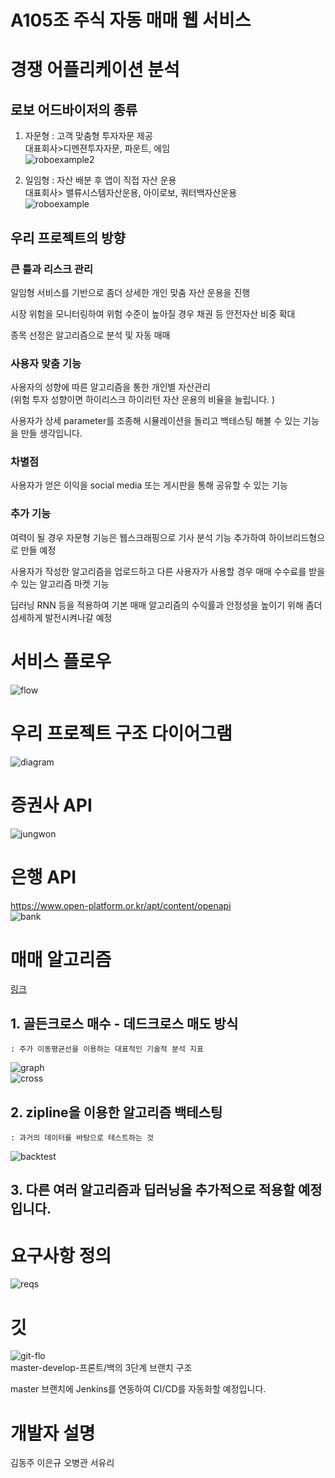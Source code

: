 # **A105조 주식 자동 매매 웹 서비스**

# 경쟁 어플리케이션 분석
## 로보 어드바이저의 종류
1. 자문형 : 고객 맞춤형 투자자문 제공    
    대표회사>디멘젼투자자문, 파운트, 에임    
![roboexample2](/readme/roboexample2.png)    

2. 일임형 : 자산 배분 후 앱이 직접 자산 운용    
    대표회사> 밸류시스템자산운용, 아이로보, 쿼터백자산운용    
![roboexample](/readme/roboexample.png)    

## 우리 프로젝트의 방향
### 큰 틀과 리스크 관리
일임형 서비스를 기반으로 좀더 상세한 개인 맞춤 자산 운용을 진행   

시장 위험을 모니터링하여 위험 수준이 높아질 경우 채권 등 안전자산 비중 확대    

종목 선정은 알고리즘으로 분석 및 자동 매매 

### 사용자 맞춤 기능

사용자의 성향에 따른 알고리즘을 통한 개인별 자산관리    
    (위험 투자 성향이면 하이리스크 하이리턴 자산 운용의 비율을 늘립니다. )    

사용자가 상세 parameter를 조종해 시뮬레이션을 돌리고 백테스팅 해볼 수 있는 기능을 만들 생각입니다.   

### 차별점

사용자가 얻은 이익을 social media 또는 게시판을 통해 공유할 수 있는 기능

### 추가 기능

여력이 될 경우 자문형 기능은 웹스크래핑으로 기사 분석 기능 추가하여 하이브리드형으로 만들 예정    

사용자가 작성한 알고리즘을 업로드하고 다른 사용자가 사용할 경우 매매 수수료를 받을 수 있는 알고리즘 마켓 기능

딥러닝 RNN 등을 적용하여 기본 매매 알고리즘의 수익률과 안정성을 높이기 위해 좀더 섬세하게 발전시켜나갈 예정

# 서비스 플로우
![flow](/readme/flow.png)  

# 우리 프로젝트 구조 다이어그램
![diagram](/readme/diagram.png)

# 증권사 API
![jungwon](/readme/jungwon.png)

# 은행 API
https://www.open-platform.or.kr/apt/content/openapi    
![bank](/readme/bank.png)

# 매매 알고리즘

[링크](https://lab.ssafy.com/s02-final/s02p31a105/wikis/%5B%EC%9D%B4%EC%9D%80%EA%B7%9C%5D-Zipline%EC%9D%84-%EC%9D%B4%EC%9A%A9%ED%95%9C-%EB%B0%B1%ED%85%8C%EC%8A%A4%ED%8C%85-%EC%8B%9C%EB%AE%AC%EB%A0%88%EC%9D%B4%EC%85%98_%EA%B3%A8%EB%93%A0%ED%81%AC%EB%A1%9C%EC%8A%A4-%EB%8D%B0%EB%93%9C%ED%81%AC%EB%A1%9C%EC%8A%A4-%EC%9D%B4%EC%9A%A9)    
## 1. 골든크로스 매수 - 데드크로스 매도 방식    
    : 주가 이동평균선을 이용하는 대표적인 기술적 분석 지표    
![graph](/readme/graphexample.png)    
![cross](/readme/cross.png)    
## 2. zipline을 이용한 알고리즘 백테스팅    
    : 과거의 데이터를 바탕으로 테스트하는 것    
![backtest](/readme/backtest.png)    
## 3. 다른 여러 알고리즘과 딥러닝을 추가적으로 적용할 예정입니다.    

# 요구사항 정의
![reqs](/readme/reqs.png)

# 깃
![git-flo](/readme/git-flow.png)    
master-develop-프론트/백의 3단계 브랜치 구조    

master 브랜치에 Jenkins를 연동하여 CI/CD를 자동화할 예정입니다.     

# 개발자 설명
김동주 이은규 오병관 서유리